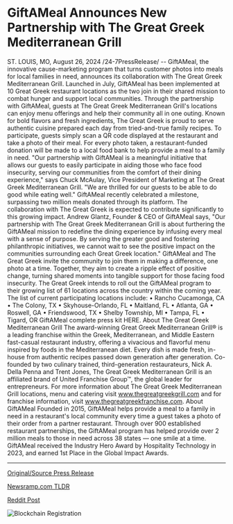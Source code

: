 # GiftAMeal Announces New Partnership with The Great Greek Mediterranean Grill

ST. LOUIS, MO, August 26, 2024 /24-7PressRelease/ -- GiftAMeal, the innovative cause-marketing program that turns customer photos into meals for local families in need, announces its collaboration with The Great Greek Mediterranean Grill. Launched in July, GiftAMeal has been implemented at 10 Great Greek restaurant locations as the two join in their shared mission to combat hunger and support local communities.  Through the partnership with GiftAMeal, guests at The Great Greek Mediterranean Grill's locations can enjoy menu offerings and help their community all in one outing. Known for bold flavors and fresh ingredients, The Great Greek is proud to serve authentic cuisine prepared each day from tried-and-true family recipes. To participate, guests simply scan a QR code displayed at the restaurant and take a photo of their meal. For every photo taken, a restaurant-funded donation will be made to a local food bank to help provide a meal to a family in need.  "Our partnership with GiftAMeal is a meaningful initiative that allows our guests to easily participate in aiding those who face food insecurity, serving our communities from the comfort of their dining experience," says Chuck McAulay, Vice President of Marketing at The Great Greek Mediterranean Grill. "We are thrilled for our guests to be able to do good while eating well."  GiftAMeal recently celebrated a milestone, surpassing two million meals donated through its platform. The collaboration with The Great Greek is expected to contribute significantly to this growing impact.  Andrew Glantz, Founder & CEO of GiftAMeal says, "Our partnership with The Great Greek Mediterranean Grill is about furthering the GiftAMeal mission to redefine the dining experience by infusing every meal with a sense of purpose. By serving the greater good and fostering philanthropic initiatives, we cannot wait to see the positive impact on the communities surrounding each Great Greek location."  GiftAMeal and The Great Greek invite the community to join them in making a difference, one photo at a time. Together, they aim to create a ripple effect of positive change, turning shared moments into tangible support for those facing food insecurity. The Great Greek intends to roll out the GiftAMeal program to their growing list of 61 locations across the country within the coming year. The list of current participating locations include: •	Rancho Cucamonga, CA •	The Colony, TX •	Skyhouse-Orlando, FL •	Maitland, FL •	Atlanta, GA •	Roswell, GA •	Friendswood, TX •	Shelby Township, MI •	Tampa, FL •	Tigard, OR  GiftAMeal complete press kit HERE.  About The Great Greek Mediterranean Grill  The award-winning Great Greek Mediterranean Grill® is a leading franchise within the Greek, Mediterranean, and Middle Eastern fast-casual restaurant industry, offering a vivacious and flavorful menu inspired by foods in the Mediterranean diet. Every dish is made fresh, in-house from authentic recipes passed down generation after generation. Co-founded by two culinary trained, third-generation restaurateurs, Nick A. Della Penna and Trent Jones, The Great Greek Mediterranean Grill is an affiliated brand of United Franchise Group™, the global leader for entrepreneurs. For more information about The Great Greek Mediterranean Grill locations, menu and catering visit www.thegreatgreekgrill.com and for franchise information, visit www.thegreatgreekfranchise.com.  About GiftAMeal Founded in 2015, GiftAMeal helps provide a meal to a family in need in a restaurant's local community every time a guest takes a photo of their order from a partner restaurant. Through over 900 established restaurant partnerships, the GiftAMeal program has helped provide over 2 million meals to those in need across 38 states — one smile at a time. GiftAMeal received the Industry Hero Award by Hospitality Technology in 2023, and earned 1st Place in the Global Impact Awards. 

---

[Original/Source Press Release](https://www.24-7pressrelease.com/press-release/513653/giftameal-announces-new-partnership-with-the-great-greek-mediterranean-grill)
                    

[Newsramp.com TLDR](None) 



[Reddit Post](https://www.reddit.com/r/newsramp/comments/1f1rjzk/giftameal_and_the_great_greek_join_forces_to/) 



![Blockchain Registration](https://cdn.newsramp.app/24-7PressRelease/qrcode/248/26/ablerafd.webp)